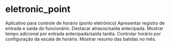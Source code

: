 # eletronic_point

Aplicativo para controle de horário (ponto eletrônico)
Apresentar registro de entrada e saída do funcionário.
Destacar atrasos/saída antecipada.
Mostrar tempo adicional por entrada antecipada/saída tardia.
Controlar horário por configuração da escala de horário.
Mostrar resumo das batidas no mês.
